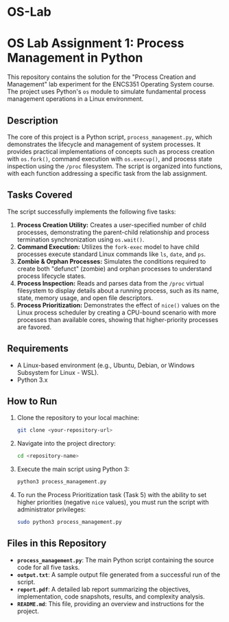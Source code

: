 # OS-Lab
# OS Lab Assignment 1: Process Management in Python

This repository contains the solution for the "Process Creation and Management" lab experiment for the ENCS351 Operating System course. The project uses Python's `os` module to simulate fundamental process management operations in a Linux environment.

## Description

The core of this project is a Python script, `process_management.py`, which demonstrates the lifecycle and management of system processes. It provides practical implementations of concepts such as process creation with `os.fork()`, command execution with `os.execvp()`, and process state inspection using the `/proc` filesystem. The script is organized into functions, with each function addressing a specific task from the lab assignment.

## Tasks Covered

The script successfully implements the following five tasks:

1.  **Process Creation Utility:** Creates a user-specified number of child processes, demonstrating the parent-child relationship and process termination synchronization using `os.wait()`.
2.  **Command Execution:** Utilizes the `fork-exec` model to have child processes execute standard Linux commands like `ls`, `date`, and `ps`.
3.  **Zombie & Orphan Processes:** Simulates the conditions required to create both "defunct" (zombie) and orphan processes to understand process lifecycle states.
4.  **Process Inspection:** Reads and parses data from the `/proc` virtual filesystem to display details about a running process, such as its name, state, memory usage, and open file descriptors.
5.  **Process Prioritization:** Demonstrates the effect of `nice()` values on the Linux process scheduler by creating a CPU-bound scenario with more processes than available cores, showing that higher-priority processes are favored.

## Requirements

* A Linux-based environment (e.g., Ubuntu, Debian, or Windows Subsystem for Linux - WSL).
* Python 3.x

## How to Run

1.  Clone the repository to your local machine:
    ```bash
    git clone <your-repository-url>
    ```
2.  Navigate into the project directory:
    ```bash
    cd <repository-name>
    ```
3.  Execute the main script using Python 3:
    ```bash
    python3 process_management.py
    ```
4.  To run the Process Prioritization task (Task 5) with the ability to set higher priorities (negative `nice` values), you must run the script with administrator privileges:
    ```bash
    sudo python3 process_management.py
    ```

## Files in this Repository

* **`process_management.py`**: The main Python script containing the source code for all five tasks.
* **`output.txt`**: A sample output file generated from a successful run of the script.
* **`report.pdf`**: A detailed lab report summarizing the objectives, implementation, code snapshots, results, and complexity analysis.
* **`README.md`**: This file, providing an overview and instructions for the project.
